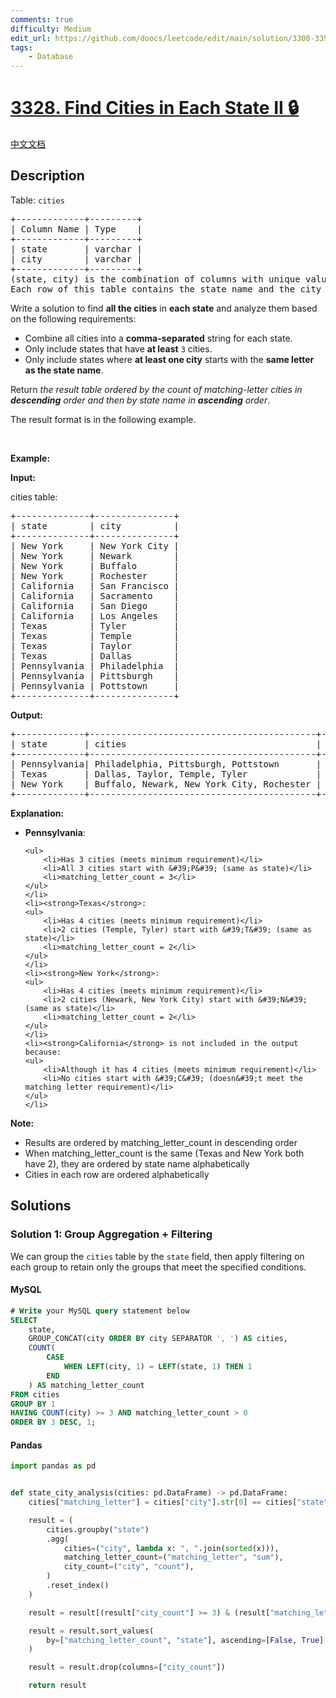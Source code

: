 ```yaml
---
comments: true
difficulty: Medium
edit_url: https://github.com/doocs/leetcode/edit/main/solution/3300-3399/3328.Find%20Cities%20in%20Each%20State%20II/README_EN.md
tags:
    - Database
---
```


<!-- problem:start -->

# [3328. Find Cities in Each State II 🔒](https://leetcode.com/problems/find-cities-in-each-state-ii)

[中文文档](/solution/3300-3399/3328.Find%20Cities%20in%20Each%20State%20II/README.md)

## Description

<!-- description:start -->

<p>Table: <code>cities</code></p>

<pre>
+-------------+---------+
| Column Name | Type    | 
+-------------+---------+
| state       | varchar |
| city        | varchar |
+-------------+---------+
(state, city) is the combination of columns with unique values for this table.
Each row of this table contains the state name and the city name within that state.
</pre>

<p>Write a solution to find <strong>all the cities</strong> in <strong>each state</strong> and analyze them based on the following requirements:</p>

<ul>
	<li>Combine all cities into a <strong>comma-separated</strong> string for each state.</li>
	<li>Only include states that have <strong>at least</strong> <code>3</code> cities.</li>
	<li>Only include states where <strong>at least one city</strong> starts with the <strong>same letter as the state name</strong>.</li>
</ul>

<p>Return <em>the result table ordered by</em> <em>the count of matching-letter cities in <strong>descending</strong> order</em>&nbsp;<em>and then by state name in <strong>ascending</strong> order</em>.</p>

<p>The result format is in the following example.</p>

<p>&nbsp;</p>
<p><strong class="example">Example:</strong></p>

<div class="example-block">
<p><strong>Input:</strong></p>

<p>cities table:</p>

<pre class="example-io">
+--------------+---------------+
| state        | city          |
+--------------+---------------+
| New York     | New York City |
| New York     | Newark        |
| New York     | Buffalo       |
| New York     | Rochester     |
| California   | San Francisco |
| California   | Sacramento    |
| California   | San Diego     |
| California   | Los Angeles   |
| Texas        | Tyler         |
| Texas        | Temple        |
| Texas        | Taylor        |
| Texas        | Dallas        |
| Pennsylvania | Philadelphia  |
| Pennsylvania | Pittsburgh    |
| Pennsylvania | Pottstown     |
+--------------+---------------+
</pre>

<p><strong>Output:</strong></p>

<pre class="example-io">
+-------------+-------------------------------------------+-----------------------+
| state       | cities                                    | matching_letter_count |
+-------------+-------------------------------------------+-----------------------+
| Pennsylvania| Philadelphia, Pittsburgh, Pottstown       | 3                     |
| Texas       | Dallas, Taylor, Temple, Tyler             | 2                     |
| New York    | Buffalo, Newark, New York City, Rochester | 2                     |
+-------------+-------------------------------------------+-----------------------+
</pre>

<p><strong>Explanation:</strong></p>

<ul>
	<li><strong>Pennsylvania</strong>:

    <ul>
    	<li>Has 3 cities (meets minimum requirement)</li>
    	<li>All 3 cities start with &#39;P&#39; (same as state)</li>
    	<li>matching_letter_count = 3</li>
    </ul>
    </li>
    <li><strong>Texas</strong>:
    <ul>
    	<li>Has 4 cities (meets minimum requirement)</li>
    	<li>2 cities (Temple, Tyler) start with &#39;T&#39; (same as state)</li>
    	<li>matching_letter_count = 2</li>
    </ul>
    </li>
    <li><strong>New York</strong>:
    <ul>
    	<li>Has 4 cities (meets minimum requirement)</li>
    	<li>2 cities (Newark, New York City) start with &#39;N&#39; (same as state)</li>
    	<li>matching_letter_count = 2</li>
    </ul>
    </li>
    <li><strong>California</strong> is not included in the output because:
    <ul>
    	<li>Although it has 4 cities (meets minimum requirement)</li>
    	<li>No cities start with &#39;C&#39; (doesn&#39;t meet the matching letter requirement)</li>
    </ul>
    </li>

</ul>

<p><strong>Note:</strong></p>

<ul>
	<li>Results are ordered by matching_letter_count in descending order</li>
	<li>When matching_letter_count is the same (Texas and New York both have 2), they are ordered by state name alphabetically</li>
	<li>Cities in each row are ordered alphabetically</li>
</ul>
</div>

<!-- description:end -->

## Solutions

<!-- solution:start -->

### Solution 1: Group Aggregation + Filtering

We can group the `cities` table by the `state` field, then apply filtering on each group to retain only the groups that meet the specified conditions.

<!-- tabs:start -->

#### MySQL

```sql
# Write your MySQL query statement below
SELECT
    state,
    GROUP_CONCAT(city ORDER BY city SEPARATOR ', ') AS cities,
    COUNT(
        CASE
            WHEN LEFT(city, 1) = LEFT(state, 1) THEN 1
        END
    ) AS matching_letter_count
FROM cities
GROUP BY 1
HAVING COUNT(city) >= 3 AND matching_letter_count > 0
ORDER BY 3 DESC, 1;
```

#### Pandas

```python
import pandas as pd


def state_city_analysis(cities: pd.DataFrame) -> pd.DataFrame:
    cities["matching_letter"] = cities["city"].str[0] == cities["state"].str[0]

    result = (
        cities.groupby("state")
        .agg(
            cities=("city", lambda x: ", ".join(sorted(x))),
            matching_letter_count=("matching_letter", "sum"),
            city_count=("city", "count"),
        )
        .reset_index()
    )

    result = result[(result["city_count"] >= 3) & (result["matching_letter_count"] > 0)]

    result = result.sort_values(
        by=["matching_letter_count", "state"], ascending=[False, True]
    )

    result = result.drop(columns=["city_count"])

    return result
```

<!-- tabs:end -->

<!-- solution:end -->

<!-- problem:end -->
